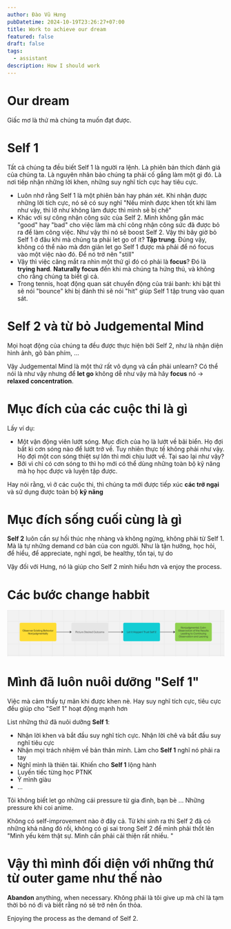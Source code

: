 ```yaml
---
author: Đào Vũ Hưng
pubDatetime: 2024-10-19T23:26:27+07:00
title: Work to achieve our dream
featured: false
draft: false
tags:
  - assistant
description: How I should work
---
```


# Our dream
Giấc mơ là thứ mà chúng ta muốn đạt được. 

# Self 1 
Tất cả chúng ta đều biết Self 1 là người ra lệnh. Là phiên bản thích đánh giá của chúng ta. Là nguyên nhân bảo chúng ta phải cố gắng làm một gì đó. Là nơi tiếp nhận những lời khen, những suy nghĩ tích cực hay tiêu cực. 
- Luôn nhớ rằng Self 1 là một phiên bản hay phán xét. Khi nhận được những lời tích cực, nó sẽ có suy nghĩ "Nếu mình được khen tốt khi làm như vậy, thì lỡ như không làm được thì mình sẽ bị chê"
- Khác với sự công nhận công sức của Self 2. Mình không gắn mác "good" hay "bad" cho việc làm mà chỉ công nhận công sức đã được bỏ ra để làm công việc. Như vậy thì nó sẽ boost Self 2.
Vậy thì bây giờ bỏ Self 1 ở đâu khi mà chúng ta phải let go of it? **Tập trung**. Đúng vậy, không có thể nào mà đơn giản let go Self 1 được mà phải để nó focus vào một việc nào đó. Để nó trở nên "still"
- Vậy thì việc căng mắt ra nhìn một thứ gì đó có phải là **focus**? Đó là **trying hard**. **Naturally focus** đến khi mà chúng ta hứng thú, và không cho rằng chúng ta biết gì cả.
- Trong tennis, hoạt động quan sát chuyển động của trái banh: khi bật thì sẽ nói "bounce" khi bị đánh thì sẽ nói "hit" giúp Self 1 tập trung vào quan sát.
# Self 2 và từ bỏ Judgemental Mind
Mọi hoạt động của chúng ta đều được thực hiện bởi Self 2, như là nhận diện hình ảnh, gõ bàn phím, ... 

Vậy Judgemental Mind là một thứ rất vô dụng và cần phải unlearn? Có thể nói là như vậy nhưng để **let go** không dễ như vậy mà hãy **focus** nó -> **relaxed concentration**.

# Mục đích của các cuộc thi là gì
Lấy ví dụ: 
- Một vận động viên lướt sóng. Mục đích của họ là lướt về bãi biển. Họ đợi bất kì cơn sóng nào để lướt trở về. Tuy nhiên thực tế không phải như vậy. Họ đợi một con sóng thiệt sự lớn thì mới chịu lướt về. Tại sao lại như vậy? 
- Bởi vì chỉ có cơn sóng to thì họ mới có thể dùng những toàn bộ kỹ năng mà họ học được và luyện tập được.

Hay nói rằng, vì ở các cuộc thi, thì chúng ta mới được tiếp xúc **các trở ngại** và sử dụng được toàn bộ **kỹ năng** 

# Mục đích sống cuối cùng là gì
**Self 2** luôn cần sự hối thúc nhẹ nhàng và không ngừng, không phải từ Self 1. Mà là tự những demand cơ bản của con người. Như là tận hưởng, học hỏi, để hiểu, để appreciate, nghỉ ngơi, be healthy, tồn tại, tự do 

Vậy đối với Hưng, nó là giúp cho Self 2 mình hiểu hơn và enjoy the process.  

# Các bước change habbit

![change_habbit.png](../../assets/images/change_habbit.png)

# Mình đã luôn nuôi dưỡng "Self 1"

Việc mà cảm thấy tự mãn khi được khen nè. Hay suy nghĩ tích cực, tiêu cực đều giúp cho "Self 1" hoạt động mạnh hơn

List những thứ đã nuôi dưỡng **Self 1**:
- Nhận lời khen và bắt đầu suy nghĩ tích cực. Nhận lời chê và bắt đầu suy nghĩ tiêu cực
- Nhận mọi trách nhiệm về bản thân mình. Làm cho **Self 1** nghĩ nó phải ra tay
- Nghĩ mình là thiên tài. Khiến cho **Self 1** lộng hành
- Luyến tiếc từng học PTNK
- Ỷ mình giàu 
- ...
 
Tôi không biết let go những cái pressure từ gia đình, bạn bè ... Những pressure khi coi anime. 

Không có self-improvement nào ở đây cả. Từ khi sinh ra thì Self 2 đã có những khả năng đó rồi, không có gì sai trong Self 2 để mình phải thốt lên "Mình yếu kém thật sự. Mình cần phải cải thiện rất nhiều. "

# Vậy thì mình đối diện với những thứ từ outer game như thế nào

**Abandon** anything, when necessary. Không phải là tôi give up mà chỉ là tạm thời bỏ nó đi và biết rằng nó sẽ trở nên ổn thỏa.

Enjoying the process as the demand of Self 2. 
